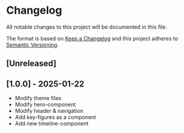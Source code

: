 # Changelog

All notable changes to this project will be documented in this file.

The format is based on [Keep a Changelog](http://keepachangelog.com/en/1.0.0/)
and this project adheres to [Semantic Versioning](http://semver.org/spec/v2.0.0.html).

## [Unreleased]

## [1.0.0] - 2025-01-22

- Modify theme files
- Modify hero-component
- Modify header & navigation
- Add key-figures as a component
- Add new timeline-component


